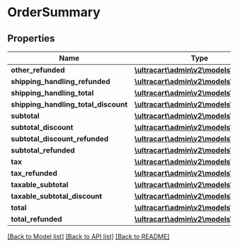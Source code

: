 # OrderSummary

## Properties
Name | Type | Description | Notes
------------ | ------------- | ------------- | -------------
**other_refunded** | [**\ultracart\admin\v2\models\Currency**](Currency.md) |  | [optional] 
**shipping_handling_refunded** | [**\ultracart\admin\v2\models\Currency**](Currency.md) |  | [optional] 
**shipping_handling_total** | [**\ultracart\admin\v2\models\Currency**](Currency.md) |  | [optional] 
**shipping_handling_total_discount** | [**\ultracart\admin\v2\models\Currency**](Currency.md) |  | [optional] 
**subtotal** | [**\ultracart\admin\v2\models\Currency**](Currency.md) |  | [optional] 
**subtotal_discount** | [**\ultracart\admin\v2\models\Currency**](Currency.md) |  | [optional] 
**subtotal_discount_refunded** | [**\ultracart\admin\v2\models\Currency**](Currency.md) |  | [optional] 
**subtotal_refunded** | [**\ultracart\admin\v2\models\Currency**](Currency.md) |  | [optional] 
**tax** | [**\ultracart\admin\v2\models\Currency**](Currency.md) |  | [optional] 
**tax_refunded** | [**\ultracart\admin\v2\models\Currency**](Currency.md) |  | [optional] 
**taxable_subtotal** | [**\ultracart\admin\v2\models\Currency**](Currency.md) |  | [optional] 
**taxable_subtotal_discount** | [**\ultracart\admin\v2\models\Currency**](Currency.md) |  | [optional] 
**total** | [**\ultracart\admin\v2\models\Currency**](Currency.md) |  | [optional] 
**total_refunded** | [**\ultracart\admin\v2\models\Currency**](Currency.md) |  | [optional] 

[[Back to Model list]](../README.md#documentation-for-models) [[Back to API list]](../README.md#documentation-for-api-endpoints) [[Back to README]](../README.md)


